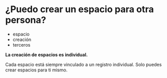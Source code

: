 # ¿Puedo crear un espacio para otra persona?

- espacio
- creación
- terceros

**La creación de espacios es individual.**

Cada espacio está siempre vinculado a un registro individual. Solo puedes crear espacios para ti mismo.
